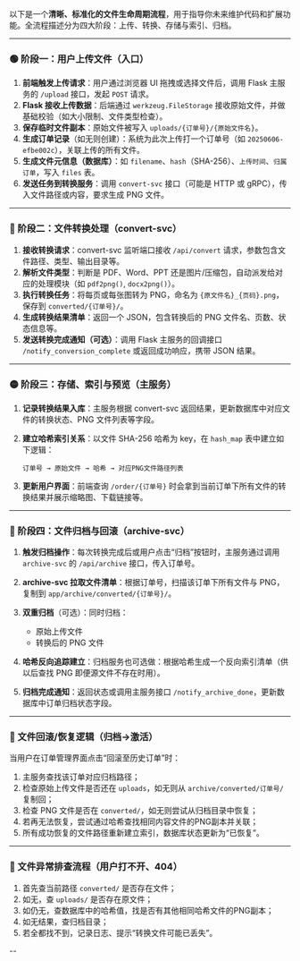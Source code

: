 以下是一个**清晰、标准化的文件生命周期流程**，用于指导你未来维护代码和扩展功能。全流程描述分为四大阶段：上传、转换、存储与索引、归档。

---

### 🟢 阶段一：用户上传文件（入口）

1. **前端触发上传请求**：用户通过浏览器 UI 拖拽或选择文件后，调用 Flask 主服务的 `/upload` 接口，发起 `POST` 请求。
2. **Flask 接收上传数据**：后端通过 `werkzeug.FileStorage` 接收原始文件，并做基础校验（如大小限制、文件类型检查）。
3. **保存临时文件副本**：原始文件被写入 `uploads/{订单号}/{原始文件名}`。
4. **生成订单记录**（如无则创建）：系统为此次上传打一个订单号（如 `20250606-efbe002c`），关联上传的所有文件。
5. **生成文件元信息（数据库）**：如 `filename`、`hash`（SHA-256）、`上传时间`、`归属订单`，写入 `files` 表。
6. **发送任务到转换服务**：调用 `convert-svc` 接口（可能是 HTTP 或 gRPC），传入文件路径或内容，要求生成 PNG 文件。

---

### 🔵 阶段二：文件转换处理（convert-svc）

1. **接收转换请求**：convert-svc 监听端口接收 `/api/convert` 请求，参数包含文件路径、类型、输出目录等。
2. **解析文件类型**：判断是 PDF、Word、PPT 还是图片/压缩包，自动派发给对应的处理模块（如 `pdf2png()`, `docx2png()`）。
3. **执行转换任务**：将每页或每张图转为 PNG，命名为 `{原文件名}_{页码}.png`，保存到 `converted/{订单号}/`。
4. **生成转换结果清单**：返回一个 JSON，包含转换后的 PNG 文件名、页数、状态信息等。
5. **发送转换完成通知（可选）**：调用 Flask 主服务的回调接口 `/notify_conversion_complete` 或返回成功响应，携带 JSON 结果。

---

### 🟡 阶段三：存储、索引与预览（主服务）

1. **记录转换结果入库**：主服务根据 convert-svc 返回结果，更新数据库中对应文件的转换状态、PNG 文件列表等字段。
2. **建立哈希索引关系**：以文件 SHA-256 哈希为 key，在 `hash_map` 表中建立如下逻辑：

   ```
   订单号 → 原始文件 → 哈希 → 对应PNG文件路径列表
   ```
3. **更新用户界面**：前端查询 `/order/{订单号}` 时会拿到当前订单下所有文件的转换结果并展示缩略图、下载链接等。

---

### 🔴 阶段四：文件归档与回滚（archive-svc）

1. **触发归档操作**：每次转换完成后或用户点击“归档”按钮时，主服务通过调用 `archive-svc` 的 `/api/archive` 接口，传入订单号。
2. **archive-svc 拉取文件清单**：根据订单号，扫描该订单下所有文件与 PNG，复制到 `app/archive/converted/{订单号}/`。
3. **双重归档**（可选）：同时归档：

   * 原始上传文件
   * 转换后的 PNG 文件
4. **哈希反向追踪建立**：归档服务也可选做：根据哈希生成一个反向索引清单（供以后查找 PNG 即便源文件不存在时用）。
5. **归档完成通知**：返回状态或调用主服务接口 `/notify_archive_done`，更新数据库中订单归档状态字段。

---

### 🔁 文件回滚/恢复逻辑（归档→激活）

当用户在订单管理界面点击“回滚至历史订单”时：

1. 主服务查找该订单对应归档路径；
2. 检查原始上传文件是否还在 `uploads`，如无则从 `archive/converted/订单号/` 复制回；
3. 检查 PNG 文件是否在 `converted/`，如无则尝试从归档目录中恢复；
4. 若再无法恢复，尝试通过哈希查找相同内容文件的PNG副本并关联；
5. 所有成功恢复的文件路径重新建立索引，数据库状态更新为“已恢复”。

---

### 🔧 文件异常排查流程（用户打不开、404）

1. 首先查当前路径 `converted/` 是否存在文件；
2. 如无，查 `uploads/` 是否存在原文件；
3. 如仍无，查数据库中的哈希值，找是否有其他相同哈希文件的PNG副本；
4. 如无结果，查归档目录；
5. 若全都找不到，记录日志、提示“转换文件可能已丢失”。

--
